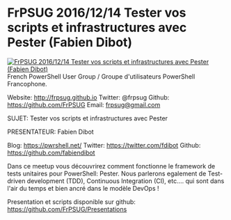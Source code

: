 # FrPSUG 2016/12/14 Tester vos scripts et infrastructures avec Pester (Fabien Dibot)

[![FrPSUG 2016/12/14 Tester vos scripts et infrastructures avec Pester (Fabien Dibot)](https://i4.ytimg.com/vi/sO3GaSpLIdE/hqdefault.jpg "FrPSUG 2016/12/14 Tester vos scripts et infrastructures avec Pester (Fabien Dibot)")](https://www.youtube.com/watch?v=sO3GaSpLIdE)
French PowerShell User Group / Groupe d'utilisateurs PowerShell Francophone.

Website: http://frpsug.github.io
Twitter: @frpsug
Github: https://github.com/FrPSUG
Email: frpsug@gmail.com


SUJET: Tester vos scripts et infrastructures avec Pester

PRESENTATEUR: Fabien Dibot

Blog: https://pwrshell.net/
Twitter: https://twitter.com/fdibot
Github: https://github.com/fabiendibot

Dans ce meetup vous découvrirez comment fonctionne le framework de tests unitaires pour PowerShell: Pester.  Nous parlerons egalement de Test-driven development (TDD), Continuous Integration (CI), etc.... qui sont dans l'air du temps et bien ancré dans le modèle DevOps ! 

Presentation et scripts disponible sur github: https://github.com/FrPSUG/Presentations


